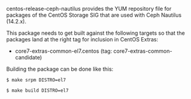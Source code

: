 centos-release-ceph-nautilus provides the YUM repository file for packages of
the CentOS Storage SIG that are used with Ceph Nautilus (14.2.x).

This package needs to get built against the following targets so that the
packages land at the right tag for inclusion in CentOS Extras:

 - core7-extras-common-el7.centos (tag: core7-extras-common-candidate)


Building the package can be done like this:

    $ make srpm DISTRO=el7

    $ make build DISTRO=el7
